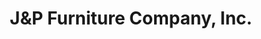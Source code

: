 ---
title: "J&P Furniture Company, Inc."
url: /marlinton/jandp-furniture-company-inc/
shop: furniture
---